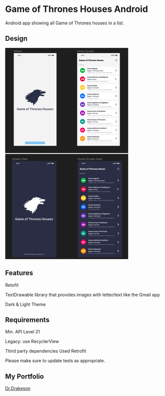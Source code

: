 # Game of Thrones Houses Android
Android app showing all Game of Thrones houses in a list.

## Design
![Light Mode](https://raw.githubusercontent.com/drakeson/drakeson.github.io/master/images/light.png)
![Dark Mode](https://raw.githubusercontent.com/drakeson/drakeson.github.io/master/images/dark.png)

## Features

Retofit

TextDrawable library that provides images with letter/text like the Gmail app

Dark & Light Theme


## Requirements


Min. API Level 21

Legacy: use RecyclerView

Third party dependencies Used
Retrofit


Please make sure to update tests as appropriate.

## My Portfolio
[Dr.Drakeson](https://drakeson.github.io/)
